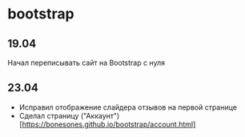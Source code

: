 # bootstrap
## 19.04 
Начал переписывать сайт на Bootstrap с нуля
## 23.04
- Исправил отображение слайдера отзывов на первой странице
- Сделал страницу ("Аккаунт")[https://bonesones.github.io/bootstrap/account.html]

